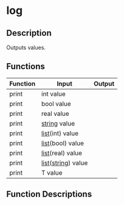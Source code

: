 # log

## Description

Outputs values.

## Functions

|Function|Input|Output|
|-|-|-|
|print|int value||
|print|bool value||
|print|real value||
|print|[string](/en/lib/string#string) value||
|print|[list](/en/lib/list#list)(int) value||
|print|[list](/en/lib/list#list)(bool) value||
|print|[list](/en/lib/list#list)(real) value||
|print|[list](/en/lib/list#list)([string](/en/lib/string#string)) value||
|print|T value||

## Function Descriptions

